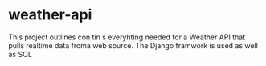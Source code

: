 # weather-api

This project outlines con tin s everyhting needed for a Weather API that pulls realtime data froma  web source. 
The Django framwork is used as well as SQL 
